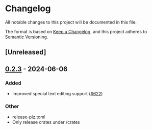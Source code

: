 # Changelog
All notable changes to this project will be documented in this file.

The format is based on [Keep a Changelog](https://keepachangelog.com/en/1.0.0/),
and this project adheres to [Semantic Versioning](https://semver.org/spec/v2.0.0.html).

## [Unreleased]

## [0.2.3](https://github.com/dload0/freya/compare/freya-engine-v0.2.2...freya-engine-v0.2.3) - 2024-06-06

### Added
- Improved special text editing support ([#622](https://github.com/dload0/freya/pull/622))

### Other
- release-plz.toml
- Only release crates under /crates
